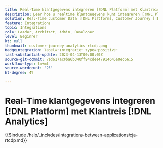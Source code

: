```yaml
---
title: Real-Time klantgegevens integreren [!DNL Platform] met Klantreis [!DNL Analytics]
description: Leer hoe u realtime klantgegevens kunt integreren [!DNL Platform] met Klantreis [!DNL Analytics].
solution: Real-Time Customer Data [!DNL Platform], Customer Journey [!DNL Analytics]
feature: Integrations
topic: Integrations
role: Leader, Architect, Admin, Developer
level: Beginner
kt: null
thumbnail: customer-journey-analytics-rtcdp.png
badgeIntegration: label="Integratie" type="positive"
last-substantial-update: 2023-04-13T00:00:00Z
source-git-commit: 7ed617ac0ba6b340ff94cdee47914645e0ec6615
workflow-type: tm+mt
source-wordcount: '25'
ht-degree: 4%

---
```



# Real-Time klantgegevens integreren [!DNL Platform] met Klantreis [!DNL Analytics]

{{$include /help/_includes/integrations-between-applications/cja-rtcdp.md}}
